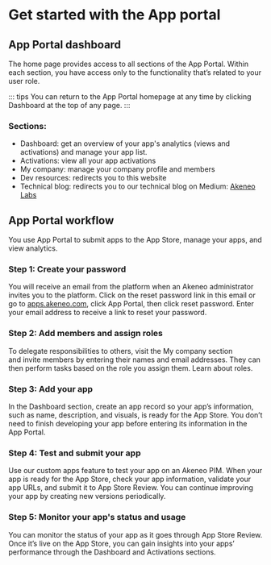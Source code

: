 # Get started with the App portal

## App Portal dashboard
The home page provides access to all sections of the App Portal. Within each section, you have access only to the functionality that’s related to your user role.

::: tips
You can return to the App Portal homepage at any time by clicking Dashboard at the top of any page.
:::

### Sections:

- Dashboard: get an overview of your app's analytics (views and activations) and manage your app list.
- Activations: view all your app activations
- My company: manage your company profile and members
- Dev resources: redirects you to this website 
- Technical blog: redirects you to our technical blog on Medium: [Akeneo Labs](https://medium.com/akeneo-labs)

## App Portal workflow

You use App Portal to submit apps to the App Store, manage your apps, and view analytics. 

### Step 1: Create your password

You will receive an email from the platform when an Akeneo administrator invites you to the platform. Click on the reset password link in this email or go to [apps.akeneo.com](http://apps.akeneo.com), click App Portal, then click reset password. Enter your email address to receive a link to reset your password. 

### Step 2: Add members and assign roles

To delegate responsibilities to others, visit the My company section and invite members by entering their names and email addresses. They can then perform tasks based on the role you assign them. Learn about roles.

### Step 3: Add your app

In the Dashboard section, create an app record so your app’s information, such as name, description, and visuals, is ready for the App Store. You don’t need to finish developing your app before entering its information in the App Portal. 

### Step 4: Test and submit your app

Use our custom apps feature to test your app on an Akeneo PIM. When your app is ready for the App Store, check your app information, validate your app URLs, and submit it to App Store Review. You can continue improving your app by creating new versions periodically.

### Step 5: Monitor your app's status and usage

You can monitor the status of your app as it goes through App Store Review. Once it’s live on the App Store, you can gain insights into your apps’ performance through the Dashboard and Activations sections.

